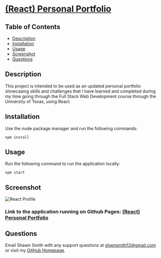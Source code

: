 # [(React) Personal Portfolio](http://shwnsmith12.github.io/react-portfolio)
  
## Table of Contents

* [Description](##Description)
* [Installation](##Installation)
* [Usage](##Usage)
* [Screenshot](##Screenshot)
* [Questions](##Questions)

## Description

  This project is intended to be used as an updated personal portfolio showcasing skills and challenges that I have learned and completed during my time going through the Full Stack Web Development course through the University of Texas, using React.

## Installation

Use the node package manager and run the following commands:  

```script
npm install
```  

## Usage

Run the following command to run the application locally:  

```script
npm start
```  

## Screenshot

![React Profile](https://user-images.githubusercontent.com/110200047/219496877-c4a944fd-dea5-427a-bb70-9e01f1d69d51.jpeg)

### Link to the application running on Github Pages: [(React) Personal Portfolio](http://shwnsmith12.github.io/react-portfolio/)

## Questions  

Email Shawn Smith with any support questions at [shwnsmith12@gmail.com](mailto:shwnsmith12@gmail.com)\
or visit my [GitHub Homepage](https://github.com/shwnsmith12).